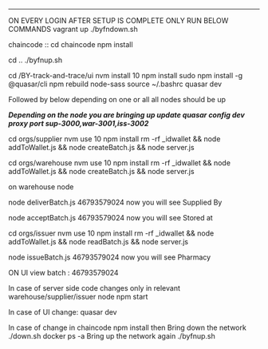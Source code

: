 
**************************************
ON EVERY LOGIN AFTER SETUP IS COMPLETE ONLY RUN BELOW COMMANDS
vagrant up
./byfndown.sh

chaincode ::
cd chaincode
npm install

cd ..
./byfnup.sh

cd /BY-track-and-trace/ui
nvm install 10
npm install
sudo npm install -g  @quasar/cli
npm rebuild node-sass
source ~/.bashrc
quasar dev

Followed by below depending on one or all all nodes should be up

*****Depending on the node you are bringing up update quasar config dev proxy port sup-3000,war-3001,iss-3002*****

cd orgs/supplier
nvm use 10
npm install
rm -rf _idwallet && node addToWallet.js && node createBatch.js && node server.js

cd orgs/warehouse
nvm use 10
npm install
rm -rf _idwallet && node addToWallet.js && node createBatch.js && node server.js

on warehouse node

node deliverBatch.js 46793579024
now you will see Supplied By    

node acceptBatch.js 46793579024
now you will see Stored at





cd orgs/issuer
nvm use 10
npm install
rm -rf _idwallet && node addToWallet.js && node readBatch.js && node server.js

node issueBatch.js 46793579024
now you will see Pharmacy

ON UI view batch  : 46793579024

In case of server side code changes only in relevant warehouse/supplier/issuer node 
npm start


In case of UI change:
quasar dev

In case of change in chaincode 
npm install
then Bring down the network
./down.sh
docker ps -a
Bring up the network again
./byfnup.sh
